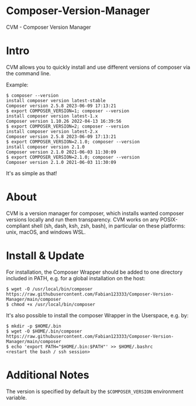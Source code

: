 # Composer-Version-Manager
CVM - Composer Version Manager

# Intro
CVM allows you to quickly install and use different versions of composer via the command line.

Example:
```
$ composer --version
install composer version latest-stable
Composer version 2.5.8 2023-06-09 17:13:21
$ export COMPOSER_VERSION=1; composer --version
install composer version latest-1.x
Composer version 1.10.26 2022-04-13 16:39:56
$ export COMPOSER_VERSION=2; composer --version
install composer version latest-2.x
Composer version 2.5.8 2023-06-09 17:13:21
$ export COMPOSER_VERSION=2.1.0; composer --version
install composer version 2.1.0
Composer version 2.1.0 2021-06-03 11:30:09
$ export COMPOSER_VERSION=2.1.0; composer --version
Composer version 2.1.0 2021-06-03 11:30:09
```

It's as simple as that!

# About
CVM is a version manager for composer, which installs wanted composer versions locally and run them transparency. CVM works on any POSIX-compliant shell (sh, dash, ksh, zsh, bash), in particular on these platforms: unix, macOS, and windows WSL.

# Install & Update
For installation, the Composer Wrapper should be added to one directory included in PATH, e.g. for a global installation on the host:
```
$ wget -O /usr/local/bin/composer https://raw.githubusercontent.com/Fabian123333/Composer-Version-Manager/main/composer
$ chmod +x /usr/local/bin/composer
```

It's also possible to install the composer Wrapper in the Userspace, e.g. by:
```
$ mkdir -p $HOME/.bin
$ wget -O $HOME/.bin/composer https://raw.githubusercontent.com/Fabian123333/Composer-Version-Manager/main/composer
$ echo 'export PATH="$HOME/.bin:$PATH"' >> $HOME/.bashrc
<restart the bash / ssh session>
```

# Additional Notes

The version is specified by default by the `$COMPOSER_VERSION` environment variable.
